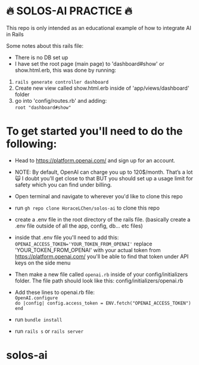 #  :fire: SOLOS-AI PRACTICE  :fire:

This repo is only intended as an educational example of how to integrate AI in Rails

Some notes about this rails file:
* There is no DB set up
* I have set the root page (main page) to 'dashboard#show' or show.html.erb, this was done by running: <br />
1. `rails generate controller dashboard` <br />
2. Create new view called show.html.erb inside of 'app/views/dashboard' folder <br />
3. go into 'config/routes.rb' and adding:<br />
  `root "dashboard#show"`


# To get started you'll need to do the following:

* Head to https://platform.openai.com/ and sign up for an account.

* NOTE: By default, OpenAI can charge you up to 120$/month. That’s a lot 🙀 I doubt you'll get close to that BUT you should set up a usage limit for safety which you can find under billing.

* Open terminal and navigate to wherever you'd like to clone this repo

* run `gh repo clone HoraceLChen/solos-ai` to clone this repo

* create a .env file in the root directory of the rails file. (basically create a .env file outside of all the app, config, db... etc files)

* inside that .env file you'll need to add this: `OPENAI_ACCESS_TOKEN='YOUR_TOKEN_FROM_OPENAI'` replace 'YOUR_TOKEN_FROM_OPENAI' with your actual token from https://platform.openai.com/ you'll be able to find that token under API keys on the side menu

* Then make a new file called `openai.rb` inside of your config/initializers folder. The file path should look like this: config/initializers/openai.rb
* Add these lines to openai.rb file: <br />
<code>OpenAI.configure do |config|
config.access_token = ENV.fetch("OPENAI_ACCESS_TOKEN")
end </code>


* run `bundle install`
* run `rails s` or `rails server`

# solos-ai
